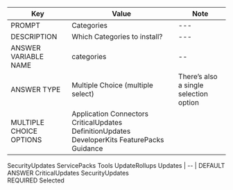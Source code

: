 
| Key	| Value	| Note |
| --- | --- | --- |
| PROMPT | Categories | --- |	 
| DESCRIPTION |	Which Categories to install?| --- |	 
| ANSWER VARIABLE NAME |	categories	| -- | 
| ANSWER TYPE	| Multiple Choice (multiple select) |	There’s also a single selection option |
| MULTIPLE CHOICE OPTIONS	| Application  Connectors  CriticalUpdates  DefinitionUpdates  DeveloperKits FeaturePacks Guidance
SecurityUpdates
ServicePacks
Tools
UpdateRollups
Updates	 | -- |
DEFAULT ANSWER	CriticalUpdates
SecurityUpdates	 
REQUIRED	Selected	 
 	 	 
